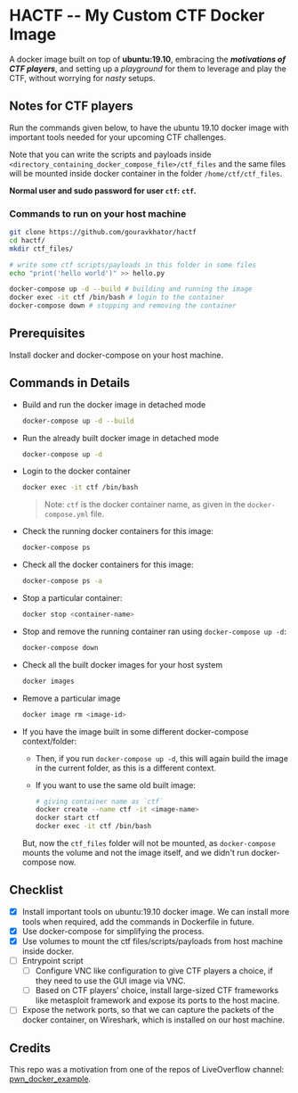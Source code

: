 # HACTF -- My Custom CTF Docker Image

A docker image built on top of **ubuntu:19.10**, embracing the ***motivations of CTF players***, and setting up a *playground* for them to leverage and play the CTF, without worrying for *nasty* setups.

## Notes for CTF players

Run the commands given below, to have the ubuntu 19.10 docker image with important tools needed for your upcoming CTF challenges.

Note that you can write the scripts and payloads inside `<directory_containing_docker_compose_file>/ctf_files` and the same files will be mounted inside docker container in the folder `/home/ctf/ctf_files`.

**Normal user and sudo password for user `ctf`: `ctf`.**

### Commands to run on your host machine

```sh
git clone https://github.com/gouravkhator/hactf
cd hactf/
mkdir ctf_files/

# write some ctf scripts/payloads in this folder in some files
echo "print('hello world')" >> hello.py

docker-compose up -d --build # building and running the image
docker exec -it ctf /bin/bash # login to the container
docker-compose down # stopping and removing the container
```

## Prerequisites

Install docker and docker-compose on your host machine.

## Commands in Details

- Build and run the docker image in detached mode

  ```sh
  docker-compose up -d --build
  ```

- Run the already built docker image in detached mode

  ```sh
  docker-compose up -d
  ```

- Login to the docker container

  ```sh
  docker exec -it ctf /bin/bash
  ```

  > Note: `ctf` is the docker container name, as given in the `docker-compose.yml` file.

- Check the running docker containers for this image:

  ```sh
  docker-compose ps
  ```

- Check all the docker containers for this image:

  ```sh
  docker-compose ps -a
  ```

- Stop a particular container:

  ```sh
  docker stop <container-name>
  ```

- Stop and remove the running container ran using `docker-compose up -d`:

  ```sh
  docker-compose down
  ```

- Check all the built docker images for your host system

  ```sh
  docker images
  ```

- Remove a particular image

  ```sh
  docker image rm <image-id>
  ```

- If you have the image built in some different docker-compose context/folder:

  - Then, if you run `docker-compose up -d`, this will again build the image in the current folder, as this is a different context.
  - If you want to use the same old built image:

    ```sh
    # giving container name as `ctf`
    docker create --name ctf -it <image-name>
    docker start ctf
    docker exec -it ctf /bin/bash
    ```
  
  But, now the `ctf_files` folder will not be mounted, as `docker-compose` mounts the volume and not the image itself, and we didn't run docker-compose now.

## Checklist

- [x] Install important tools on ubuntu:19.10 docker image. We can install more tools when required, add the commands in Dockerfile in future.
- [x] Use docker-compose for simplifying the process.
- [x] Use volumes to mount the ctf files/scripts/payloads from host machine inside docker.
- [ ] Entrypoint script
  - [ ] Configure VNC like configuration to give CTF players a choice, if they need to use the GUI image via VNC.
  - [ ] Based on CTF players' choice, install large-sized CTF frameworks like metasploit framework and expose its ports to the host macine.
- [ ] Expose the network ports, so that we can capture the packets of the docker container, on Wireshark, which is installed on our host machine.

## Credits

This repo was a motivation from one of the repos of LiveOverflow channel: [pwn_docker_example](https://github.com/LiveOverflow/pwn_docker_example).
